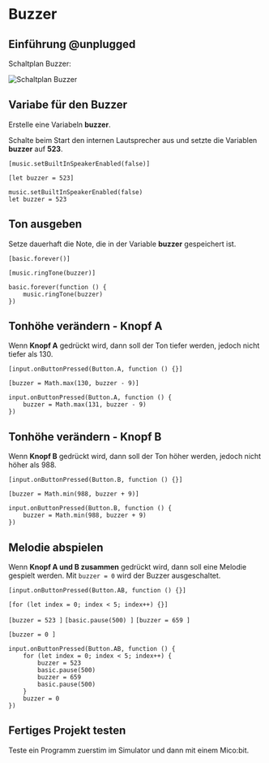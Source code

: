 # Buzzer

## Einführung @unplugged

Schaltplan Buzzer:

![Schaltplan Buzzer](https://philipphgerber.github.io/tutorials-x2-next/docs/static/tutorials/04_buzzer.png)


## Variabe für den Buzzer

Erstelle eine Variabeln **buzzer**.

Schalte beim Start den internen Lautsprecher aus und
setzte die Variablen **buzzer** auf **523**.

``[music.setBuiltInSpeakerEnabled(false)]``

``[let buzzer = 523]``

```blocks
music.setBuiltInSpeakerEnabled(false)
let buzzer = 523
```

## Ton ausgeben

Setze dauerhaft die Note, die in der Variable **buzzer** gespeichert ist.

``[basic.forever()]``

``[music.ringTone(buzzer)]``


```blocks
basic.forever(function () {
    music.ringTone(buzzer)
})
```

## Tonhöhe verändern - Knopf A

Wenn **Knopf A** gedrückt wird, dann soll der Ton tiefer werden, jedoch nicht tiefer als 130.

``[input.onButtonPressed(Button.A, function () {}]``

``[buzzer = Math.max(130, buzzer - 9)]``

```blocks
input.onButtonPressed(Button.A, function () {
    buzzer = Math.max(131, buzzer - 9)
})
```

## Tonhöhe verändern - Knopf B

Wenn **Knopf B** gedrückt wird, dann soll der Ton höher werden, jedoch nicht höher als 988.

``[input.onButtonPressed(Button.B, function () {}]``

``[buzzer = Math.min(988, buzzer + 9)]``

```blocks
input.onButtonPressed(Button.B, function () {
    buzzer = Math.min(988, buzzer + 9)
})
```


## Melodie abspielen

Wenn **Knopf A und B zusammen** gedrückt wird, dann soll eine Melodie gespielt werden.
Mit ``buzzer = 0`` wird der Buzzer ausgeschaltet.

``[input.onButtonPressed(Button.AB, function () {}]``

``[for (let index = 0; index < 5; index++) {}]``

``[buzzer = 523 ]``
``[basic.pause(500) ]``
``[buzzer = 659 ]``


``[buzzer = 0 ]``


```blocks
input.onButtonPressed(Button.AB, function () {
    for (let index = 0; index < 5; index++) {
        buzzer = 523
        basic.pause(500)
        buzzer = 659
        basic.pause(500)
    }
    buzzer = 0
})
```

## Fertiges Projekt testen

Teste ein Programm zuerstim im Simulator und dann mit einem Mico:bit.


<script src="https://makecode.com/gh-pages-embed.js"></script><script>makeCodeRender("{{ site.makecode.home_url }}", "{{ site.github.owner_name }}/{{ site.github.repository_name }}");</script>
